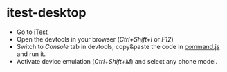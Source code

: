 # itest-desktop
- Go to [iTest](https://www.itest.nz/)
- Open the devtools in your browser (_Ctrl+Shift+I_ or _F12_)
- Switch to _Console_ tab in devtools, copy&paste the code in [command.js](/../../raw/main/command.js) and run it.
- Activate device emulation (_Ctrl+Shift+M_) and select any phone model.
